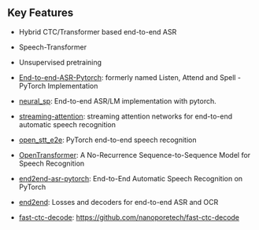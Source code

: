 
## Key Features

- Hybrid CTC/Transformer based end-to-end ASR
- Speech-Transformer
- Unsupervised pretraining

- [End-to-end-ASR-Pytorch](https://github.com/Alexander-H-Liu/End-to-end-ASR-Pytorch): formerly named Listen, Attend and Spell - PyTorch Implementation
- [neural_sp](https://github.com/hirofumi0810/neural_sp): End-to-end ASR/LM implementation with pytorch.
- [streaming-attention](https://github.com/HaoranMiao/streaming-attention): streaming attention networks for end-to-end automatic speech recognition
- [open_stt_e2e](https://github.com/1ytic/open_stt_e2e): PyTorch end-to-end speech recognition
- [OpenTransformer](https://github.com/ZhengkunTian/OpenTransformer): A No-Recurrence Sequence-to-Sequence Model for Speech Recognition
- [end2end-asr-pytorch](https://github.com/gentaiscool/end2end-asr-pytorch): End-to-End Automatic Speech Recognition on PyTorch


- [end2end](https://github.com/artbataev/end2end): Losses and decoders for end-to-end ASR and OCR
- [fast-ctc-decode](https://github.com/nanoporetech/fast-ctc-decode): https://github.com/nanoporetech/fast-ctc-decode
